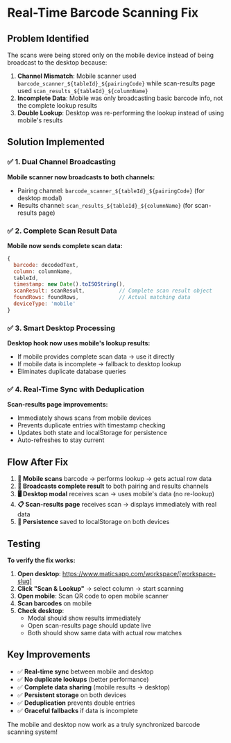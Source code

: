 # Real-Time Barcode Scanning Fix

## Problem Identified

The scans were being stored only on the mobile device instead of being broadcast to the desktop because:

1. **Channel Mismatch**: Mobile scanner used `barcode_scanner_${tableId}_${pairingCode}` while scan-results page used `scan_results_${tableId}_${columnName}`
2. **Incomplete Data**: Mobile was only broadcasting basic barcode info, not the complete lookup results
3. **Double Lookup**: Desktop was re-performing the lookup instead of using mobile's results

## Solution Implemented

### ✅ 1. Dual Channel Broadcasting
**Mobile scanner now broadcasts to both channels:**
- Pairing channel: `barcode_scanner_${tableId}_${pairingCode}` (for desktop modal)
- Results channel: `scan_results_${tableId}_${columnName}` (for scan-results page)

### ✅ 2. Complete Scan Result Data
**Mobile now sends complete scan data:**
```javascript
{
  barcode: decodedText,
  column: columnName,
  tableId,
  timestamp: new Date().toISOString(),
  scanResult: scanResult,           // Complete scan result object
  foundRows: foundRows,             // Actual matching data
  deviceType: 'mobile'
}
```

### ✅ 3. Smart Desktop Processing
**Desktop hook now uses mobile's lookup results:**
- If mobile provides complete scan data → use it directly
- If mobile data is incomplete → fallback to desktop lookup
- Eliminates duplicate database queries

### ✅ 4. Real-Time Sync with Deduplication
**Scan-results page improvements:**
- Immediately shows scans from mobile devices
- Prevents duplicate entries with timestamp checking
- Updates both state and localStorage for persistence
- Auto-refreshes to stay current

## Flow After Fix

1. **📱 Mobile scans** barcode → performs lookup → gets actual row data
2. **📡 Broadcasts complete result** to both pairing and results channels
3. **🖥️ Desktop modal** receives scan → uses mobile's data (no re-lookup)
4. **📋 Scan-results page** receives scan → displays immediately with real data
5. **💾 Persistence** saved to localStorage on both devices

## Testing

**To verify the fix works:**

1. **Open desktop**: https://www.maticsapp.com/workspace/[workspace-slug]
2. **Click "Scan & Lookup"** → select column → start scanning
3. **Open mobile**: Scan QR code to open mobile scanner
4. **Scan barcodes** on mobile
5. **Check desktop**: 
   - Modal should show results immediately
   - Open scan-results page should update live
   - Both should show same data with actual row matches

## Key Improvements

- ✅ **Real-time sync** between mobile and desktop
- ✅ **No duplicate lookups** (better performance)
- ✅ **Complete data sharing** (mobile results → desktop)
- ✅ **Persistent storage** on both devices
- ✅ **Deduplication** prevents double entries
- ✅ **Graceful fallbacks** if data is incomplete

The mobile and desktop now work as a truly synchronized barcode scanning system!